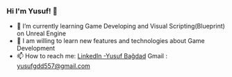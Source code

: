 ### Hi I'm Yusuf! 👋


- 🌱 I’m currently learning Game Developing and Visual Scripting(Blueprint) on Unreal Engine 
- 🌱 I am willing to learn new features and technologies about Game Development
- 📫 How to reach me: [LinkedIn -Yusuf Bağdad](https://www.linkedin.com/in/yusuf-ba%C4%9Fdad-2b758b204) Gmail : yusufgdd557@gmail.com
